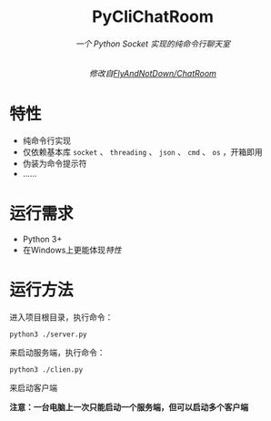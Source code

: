 <div align="center">
  <h1>PyCliChatRoom</h1>
  <h6>一个 Python Socket 实现的纯命令行聊天室</h6>
  <h6>修改自<a href='https://github.com/FlyAndNotDown/ChatRoom/'>FlyAndNotDown/ChatRoom</a></h6>
</div>

# 特性
* 纯命令行实现
* 仅依赖基本库 `socket` 、 `threading` 、 `json` 、 `cmd` 、 `os` ，开箱即用
* 伪装为命令提示符
* ……

# 运行需求
* Python 3+
* 在Windows上更能体现*特性*

# 运行方法
进入项目根目录，执行命令：
```shell
python3 ./server.py
```
来启动服务端，执行命令：
```shell
python3 ./clien.py
```
来启动客户端

**注意：一台电脑上一次只能启动一个服务端，但可以启动多个客户端**
